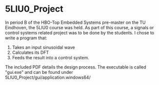 # 5LIU0_Project
In period B of the HBO-Top Embedded Systems pre-master on the TU Eindhoven, the 5LIU0 course was held.
As part of this course, a signals or control systems related project was to be done by the students.
I chose to write a program that:
1. Takes an input sinusoidal wave 
2. Calculates its DFT 
3. Feeds the result into a control system.

The included PDF details the design process.
The executable is called "gui.exe" and can be found under 5LIU0_Project/gui/application.windows64/

